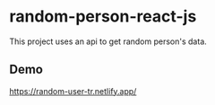 # random-person-react-js
This project uses an api to get random person's data.

## Demo
https://random-user-tr.netlify.app/
